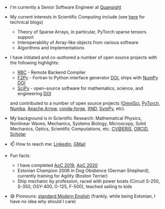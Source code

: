 
<!--
**pearu/pearu** is a ✨ _special_ ✨ repository because its `README.md` (this file) appears on your GitHub profile.

Here are some ideas to get you started:

- 🔭 I’m currently working on ...
- 🌱 I’m currently learning ...
- 👯 I’m looking to collaborate on ...
- 🤔 I’m looking for help with ...
- 💬 Ask me about ...
- 📫 How to reach me: ...
- 😄 Pronouns: ...
- ⚡ Fun fact: ...
-->

- I'm currently a Senior Software Engineer at [Quansight](https://www.quansight.com/)
- My current interests in Scientific Computing include (see [here](https://pearu.github.io/) for technical blogs)
  - Theory of Sparse Arrays, in particular, PyTorch sparse tensors support
  - Interoperability of Array-like objects from various software
  - Algorithms and Implementations
- I have initiated and co-authored a number of open source projects with the following highlights:
  - [RBC](https://github.com/xnd-project/rbc) - Remote Backend Compiler
  - [F2Py](https://numpy.org/doc/stable/f2py/) - Fortran to Python interface generator [DOI](https://doi.org/10.1504/IJCSE.2009.029165), ships with [NumPy](https://numpy.org) [DOI](https://doi.org/10.1038/s41586-020-2649-2)
  - [SciPy](https://www.scipy.org/) - open-source software for mathematics, science, and engineering [DOI](https://doi.org/10.1038/s41592-019-0686-2)

  and contributed to a number of open source projects ([OmniSci](https://www.omnisci.com/), [PyTorch](https://pytorch.org/), [Numba](https://numba.pydata.org/), [Apache Arrow](https://arrow.apache.org/), [conda-forge](https://conda-forge.org/), [XND](https://github.com/xnd-project), [SymPy](https://www.sympy.org/), etc).
- My background is in Scientific Research: Mathematical Physics, Nonlinear Waves, Mechanics, Systems Biology, Microscopy, Solid Mechanics, Optics, Scientific Computations, etc. [CV@ERIS](https://www.etis.ee/CV/Pearu_Peterson/eng), [ORCID](http://orcid.org/0000-0001-7328-4305), [Scholar](https://scholar.google.com/citations?user=WhkdbZAAAAAJ&hl=en)
- 📫 How to reach me: [Linkedin](https://www.linkedin.com/in/pearu-peterson-8877bb162/), [GMail](pearu.peterson-if-you-are-human-you-will-figure-it-out)
- Fun facts:
  - I have completed [AoC 2019](https://adventofcode.com/2019), [AoC 2020](https://adventofcode.com/2020)
  - Estonian Champion 2006 in Dog Obidience (German Shepherd), currently training for Agility (Boston Terrier)
  - Ship mechanic by profession, raced with power boats (Circuit S-250, S-350, OSY-400, O-125, F-500), teached sailing to kids
- 😄 Pronouns: [standard Modern English](https://en.wikipedia.org/wiki/English_personal_pronouns) (frankly, while being Estonian, I have no idea why should I care)
